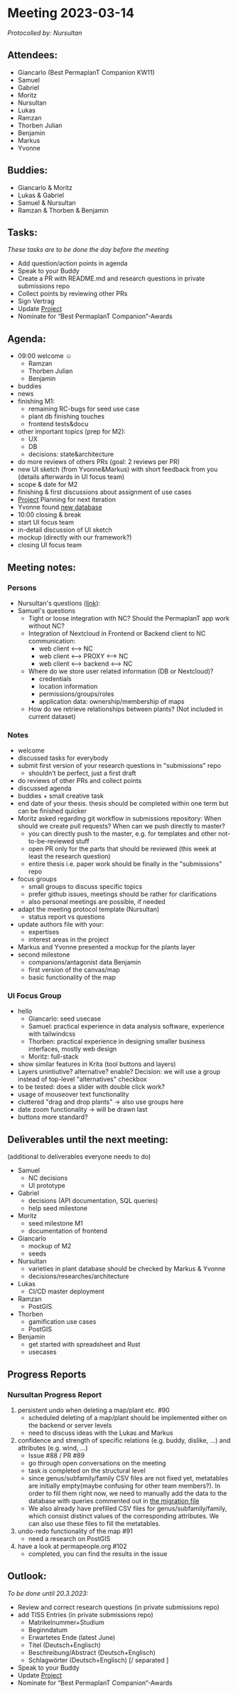 # Meeting 2023-03-14

_Protocolled by: Nursultan_

## Attendees:

-   Giancarlo (Best PermaplanT Companion KW11)
-   Samuel
-   Gabriel
-   Moritz
-   Nursultan
-   Lukas
-   Ramzan
-   Thorben Julian
-   Benjamin
-   Markus
-   Yvonne

## Buddies:

-   Giancarlo & Moritz
-   Lukas & Gabriel
-   Samuel & Nursultan
-   Ramzan & Thorben & Benjamin

## Tasks:

_These tasks are to be done the day before the meeting_

-   Add question/action points in agenda
-   Speak to your Buddy
-   Create a PR with README.md and research questions in private submissions repo
-   Collect points by reviewing other PRs
-   Sign Vertrag
-   Update [Project](https://github.com/orgs/ElektraInitiative/projects/4/)
-   Nominate for “Best PermaplanT Companion”-Awards

## Agenda:

-   09:00 welcome ☺️
    -   Ramzan
    -   Thorben Julian
    -   Benjamin
-   buddies
-   news
-   finishing M1:
    -   remaining RC-bugs for seed use case
    -   plant db finishing touches
    -   frontend tests&docu
-   other important topics (prep for M2):
    -   UX
    -   DB
    -   decisions: state&architecture
-   do more reviews of others PRs (goal: 2 reviews per PR)
-   new UI sketch (from Yvonne&Markus) with short feedback from you (details afterwards in UI focus team)
-   scope & date for M2
-   finishing & first discussions about assignment of use cases
-   [Project](https://github.com/orgs/ElektraInitiative/projects/4/) Planning for next iteration
-   Yvonne found [new database](https://permapeople.org/plants)
-   10:00 closing & break
-   start UI focus team
-   in-detail discussion of UI sketch
-   mockup (directly with our framework?)
-   closing UI focus team

## Meeting notes:

### Persons

-   Nursultan's questions ([link](#Nursultan)):
-   Samuel's questions
    -   Tight or loose integration with NC? Should the PermaplanT app work without NC?
    -   Integration of Nextcloud in Frontend or Backend
        client to NC communication:
        -   web client <--> NC
        -   web client <--> PROXY <--> NC
        -   web client <--> backend <--> NC
    -   Where do we store user related information (DB or Nextcloud)?
        -   credentials
        -   location information
        -   permissions/groups/roles
        -   application data: ownership/membership of maps
    -   How do we retrieve relationships between plants? (Not included in current dataset)

### Notes

-   welcome
-   discussed tasks for everybody
-   submit first version of your research questions in "submissions" repo
    -   shouldn't be perfect, just a first draft
-   do reviews of other PRs and collect points
-   discussed agenda
-   buddies + small creative task
-   end date of your thesis. thesis should be completed within one term but can be finished quicker
-   Moritz asked regarding git workflow in submissions repository: When should we create pull requests? When can we push directly to master?
    -   you can directly push to the master, e.g. for templates and other not-to-be-reviewed stuff
    -   open PR only for the parts that should be reviewed (this week at least the research question)
    -   entire thesis i.e. paper work should be finally in the "submissions" repo
-   focus groups
    -   small groups to discuss specific topics
    -   prefer github issues, meetings should be rather for clarifications
    -   also personal meetings are possible, if needed
-   adapt the meeting protocol template (Nursultan)
    -   status report vs questions
-   update authors file with your:
    -   expertises
    -   interest areas in the project
-   Markus and Yvonne presented a mockup for the plants layer
-   second milestone
    -   companions/antagonist data Benjamin
    -   first version of the canvas/map
    -   basic functionality of the map


### UI Focus Group

-  hello
   - Giancarlo: seed usecase
   - Samuel: practical experience in data analysis software, experience with tailwindcss
   - Thorben: practical experience in designing smaller business interfaces, mostly web design
   - Moritz: full-stack
-   show similar features in Krita (tool buttons and layers)
-   Layers unintiutive? alternative? enable?
    Decision: we will use a group instead of top-level "alternatives" checkbox
-   to be tested: does a slider with double click work?
-   usage of mouseover text functionality
-   cluttered "drag and drop plants" -> also use groups here
-   date zoom functionality -> will be drawn last
-   buttons more standard?

## Deliverables until the next meeting:

(additional to deliverables everyone needs to do)

-   Samuel
    -   NC decisions
    -   UI prototype
-   Gabriel
    -   decisions (API documentation, SQL queries)
    -   help seed milestone
-   Moritz
    -   seed milestone M1
    -   documentation of frontend
-   Giancarlo
    -   mockup of M2
    -   seeds
-   Nursultan
    -   varieties in plant database should be checked by Markus & Yvonne
    -   decisions/researches/architecture
-   Lukas
    -   CI/CD master deployment
-   Ramzan
    -   PostGIS
-   Thorben
    -   gamification use cases
    -   PostGIS
-   Benjamin
    -   get started with spreadsheet and Rust
    -   usecases

## Progress Reports

### Nursultan Progress Report

1. persistent undo when deleting a map/plant etc. #90
    - scheduled deleting of a map/plant should be implemented either on the backend or server levels
    - need to discuss ideas with the Lukas and Markus
2. confidence and strength of specific relations (e.g. buddy, dislike, ...) and attributes (e.g. wind, ...)
    - Issue #88 / PR #89
    - go through open conversations on the meeting
    - task is completed on the structural level
    - since genus/subfamily/family CSV files are not fixed yet, metatables are initially empty(maybe confusing for other team members?). In order to fill them right now, we need to manually add the data to the database with queries commented out in [the migration file](https://github.com/ElektraInitiative/PermaplanT/blob/72e5b31f3e0f0fce449c7ee8bd60a51f38b8ab20/backend/migrations/2023-03-09-194135_plant_relations/up.sql)
    - We also already have prefilled CSV files for genus/subfamily/family, which consist distinct values of the corresponding attributes. We can also use these files to fill the metatables.
3. undo-redo functionality of the map #91
    - need a research on PostGIS
4. have a look at permapeople.org #102
    - completed, you can find the results in the issue

## Outlook:

_To be done until 20.3.2023:_

-   Review and correct research questions (in private submissions repo)
-   add TISS Entries (in private submissions repo)
    -   Matrikelnummer+Studium
    -   Beginndatum
    -   Erwartetes Ende (latest June)
    -   Titel (Deutsch+Englisch)
    -   Beschreibung/Abstract (Deutsch+Englisch)
    -   Schlagwörter (Deutsch+Englisch) [/ separated ]
-   Speak to your Buddy
-   Update [Project](https://github.com/orgs/ElektraInitiative/projects/4/)
-   Nominate for “Best PermaplanT Companion”-Awards


